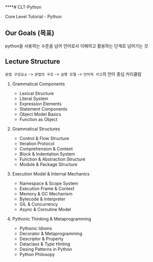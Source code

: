****# CLT-Python

Core Level Tutorial - Python

## Our Goals (목표)

python을 사용하는 수준을 넘어 언어로서 이해하고 활용하는 단계로 넘어가는 것

## Lecture Structure

`문법 구성요소` -> `문법의 구조` -> `실행 모델` -> `언어적 사고`의 언어 중심 커리큘럼

1. Grammatical Components

   - Lexical Structure
   - Literal System
   - Expression Elements
   - Statement Components
   - Object Model Basics
   - Function as Object

2. Grammatical Structures

   - Control & Flow Structure
   - Iteration Protocol
   - Comprehension & Context
   - Block & Indentation System
   - Function & Abstraction Structure
   - Module & Package Structure

3. Execution Model & Internal Mechanics

   - Namespace & Scope System
   - Execution Frame & Context
   - Memory & GC Mechanism
   - Bytecode & Interpreter
   - GIL & Concurrency
   - Async & Coroutine Model

4. Pythonic Thinking & Metaprogramming

   - Pythonic Idioms
   - Decorator & Metaprogramming
   - Descriptor & Property
   - Dataclass & Type Hinting
   - Desing Patterns in Python
   - Python Philosopy
